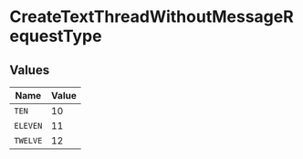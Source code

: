 # CreateTextThreadWithoutMessageRequestType


## Values

| Name     | Value    |
| -------- | -------- |
| `TEN`    | 10       |
| `ELEVEN` | 11       |
| `TWELVE` | 12       |